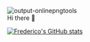 ![output-onlinepngtools](https://user-images.githubusercontent.com/3028172/187237488-30c9a463-4f96-4e21-8dbe-a3030049c977.png)
<br>Hi there 👋

[![Frederico's GitHub stats](https://github-readme-stats.vercel.app/api?username=fredericojssilva&show_icons=true&count_private=true&theme=dark)](https://github.com/anuraghazra/github-readme-stats)

<!--
**fredericojssilva/fredericojssilva** is a ✨ _special_ ✨ repository because its `README.md` (this file) appears on your GitHub profile.

Here are some ideas to get you started:

- 🔭 I’m currently working on ...
- 🌱 I’m currently learning ...
- 👯 I’m looking to collaborate on ...
- 🤔 I’m looking for help with ...
- 💬 Ask me about ...
- 📫 How to reach me: ...
- 😄 Pronouns: ...
- ⚡ Fun fact: ...
-->
